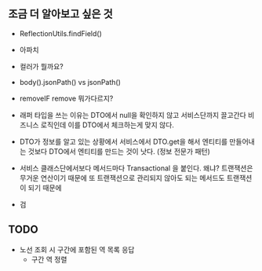 ## 조금 더 알아보고 싶은 것
* ReflectionUtils.findField()
* 아파치
* 컬러가 뭘까요? 
* body().jsonPath() vs jsonPath()

* removeIF remove 뭐가다르지?
* 래퍼 타입을 쓰는 이유는 DTO에서 null을 확인하지 않고 서비스단까지 끌고간다
비즈니스 로직인데 이를 DTO에서 체크하는게 맞지 않다.

* DTO가 정보를 알고 있는 상황에서 
서비스에서 DTO.get을 해서 엔티티를 만들어내는 것보다
DTO에서 엔티티를 만드는 것이 낫다.
(정보 전문가 패턴)
* 서비스 클래스단에서보다 메서드마다 Transactional 을 붙인다. 
왜냐? 트랜잭션은 무거운 연산이기 때문에
또 트랜잭션으로 관리되지 않아도 되는 메서드도 트랜잭션이 되기 때문에
- 검

## TODO
* 노선 조회 시 구간에 포함된 역 목록 응답
    * 구간 역 정렬
